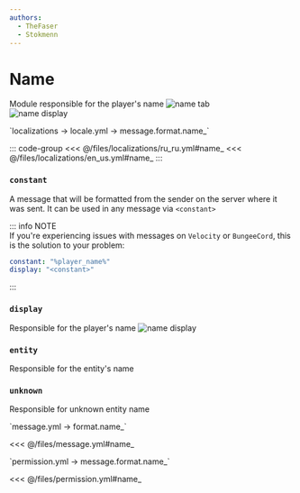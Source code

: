 ```yaml
---
authors:
  - TheFaser
  - Stokmenn
---
```


# Name

Module responsible for the player's name
![name tab](/nametab.png)  
![name display](/namedisplay.png)  

[//]: # (localization)
<!--@include: @/parts/words.md#localization--> 
<!--@include: @/parts/words.md#path--> `localizations → locale.yml → message.format.name_`

<!--@include: @/parts/words.md#default--> 

::: code-group
<<< @/files/localizations/ru_ru.yml#name_
<<< @/files/localizations/en_us.yml#name_
:::

### `constant`

A message that will be formatted from the sender on the server where it was sent. It can be used in any message via `<constant>`

::: info NOTE  
If you're experiencing issues with messages on `Velocity` or `BungeeCord`, this is the solution to your problem:

```yaml
constant: "%player_name%"
display: "<constant>"
```  
:::

### `display`

Responsible for the player's name
![name display](/namedisplay.png)

### `entity`

Responsible for the entity's name

### `unknown`

Responsible for unknown entity name

[//]: # (message.yml)
<!--@include: @/parts/words.md#setting-->
<!--@include: @/parts/words.md#path--> `message.yml → format.name_`

<!--@include: @/parts/words.md#default-->
<<< @/files/message.yml#name_

<!--@include: @/parts/enable.md-->

[//]: # (permission.yml)
<!--@include: @/parts/words.md#permission-->
<!--@include: @/parts/words.md#path--> `permission.yml → message.format.name_`

<!--@include: @/parts/words.md#default-->
<<< @/files/permission.yml#name_

<!--@include: @/parts/permission/permissionTier3.md-->
